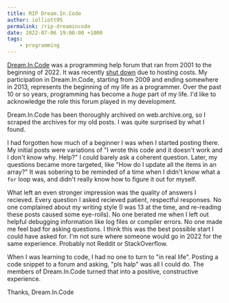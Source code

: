 ```yaml
---
title: RIP Dream.In.Code
author: ielliott95
permalink: /rip-dreamincode
date: 2022-07-06 19:00:00 +1000
tags:
    - programming
---
```


[Dream.In.Code](https://web.archive.org/web/20220105235917/https://www.dreamincode.net/) was a
programming help forum that ran from 2001 to the beginning of 2022. It was recently [shut
down](https://web.archive.org/web/20220116161045/https://www.dreamincode.net/forums/topic/421898-dreamincode-shutting-down/)
due to hosting costs. My participation in Dream.In.Code, starting from 2009 and ending somewhere in
2013, represents the beginning of my life as a programmer. Over the past 10 or so years, programming
has become a *huge* part of my life. I'd like to acknowledge the role this forum played in my development.

Dream.In.Code has been thoroughly archived on web.archive.org, so I scraped
the archives for my old posts. I was quite surprised by what I found. 

I had forgotten how much of a beginner I was when I started posting there. 
My initial posts
were variations of "I wrote this code and it doesn't work and I don't know why. Help?" 
I could barely ask a coherent question.
Later, my questions became more targeted, like "How do I update all the items in an array?"
It was sobering to be reminded of a time when I didn't know what a `for` loop was, and didn't really
know how to figure it out for myself.

What left an even stronger impression was the quality of answers I recieved. Every question I asked
recieved patient, respectful responses. No one complained about my writing style (I was 13 at the time, and re-reading
these posts caused some eye-rolls). No one berated me when I left out helpful debugging information
like log files or compiler errors. No one made me feel bad for asking
questions. I think this was the best possible start I could have asked for. I'm not sure where
someone would go in 2022 for the same experience. Probably not Reddit or StackOverflow.

When I was learning to code, I had no one to turn to "in real life". Posting a code snippet to a
forum and asking, "pls halp" was all I could do. The members of Dream.In.Code turned that into a
positive, constructive experience.

Thanks, Dream.In.Code
